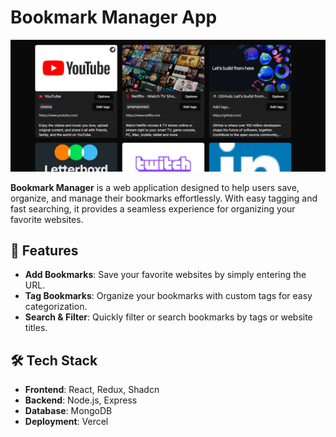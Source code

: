 # Bookmark Manager App

![Product Image](./app/public/chrome-5h-Ps-Diz-Ylo.png)


**Bookmark Manager** is a web application designed to help users save, organize, and manage their bookmarks effortlessly. With easy tagging and fast searching, it provides a seamless experience for organizing your favorite websites.

## 🚀 Features

- **Add Bookmarks**: Save your favorite websites by simply entering the URL.
- **Tag Bookmarks**: Organize your bookmarks with custom tags for easy categorization.
- **Search & Filter**: Quickly filter or search bookmarks by tags or website titles.

## 🛠️ Tech Stack

- **Frontend**: React, Redux, Shadcn
- **Backend**: Node.js, Express
- **Database**: MongoDB
- **Deployment**: Vercel



